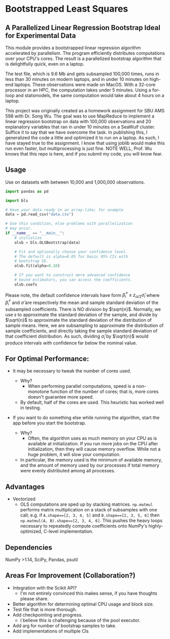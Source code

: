 # Bootstrapped Least Squares

## A Parallelized Linear Regression Bootstrap Ideal for Experimental Data

This module provides a bootstrapped linear regression algorithm accelerated by parallelism.
The program efficiently distributes computations over your CPU's cores.
The result is a parallelized bootstrap algorithm that is delightfully quick, even on a laptop.

The test file, which is 9.6 Mb and gets subsampled 100,000 times, runs in less than 30 minutes on modern laptops, and in under 10 minutes on high-end laptops. These observations were made on MacOS. With a 32-core processor in an HPC, the computation takes under 5 minutes. Using a for-loop and statsmodels, the same computation would take about 4 hours on a laptop.

This project was originally created as a homework assignment for SBU AMS 598 with Dr. Song Wu. The goal was to use MapReduce to implement a linear regression bootstrap on data with 100,000 observations and 20 explanatory variables that ran in under 10 minutes on a SeaWulf cluster. Suffice it to say that we have overcome the task. In publishing this, I generalized the code a little and optimized it to run on a laptop. As such, I have stayed true to the assignment. I know that using joblib would make this run even faster, but multiprocessing is just fine. NOTE WELL, Prof. Wu knows that this repo is here, and if you submit my code, you will know fear.

## Usage

Use on datasets with between 10,000 and 1,000,000 observations.

```python
import pandas as pd

import bls

# Have your data ready in an array-like; for example
data = pd.read_csv("data.csv")

# Use this condition, else problems with parallelization
# may occur.
if __name__ == "__main__":
    # initialize
    olsb = bls.OLSBootstrap(data)

    # Fit and optionally choose your confidence level.
    # The default is alpha=0.05 for basic 95% CIs with
    # bootstrap SE.
    olsb.fit(alpha=0.10)

    # If you want to construct more advanced confidence
    # bound estimators, you can access the coefficients.
    olsb.coefs
```

Please note, the default confidence intervals have form $\hat{\beta}_i^* \pm z_{\alpha/2}\hat{\sigma}_i$ where $\hat{\beta}_i^*$ and $\hat{\sigma}$ are respectively the mean and sample standard deviation of the subsampled coefficients. There is NO division by $\sqrt{n}$. Normally, we use $s$ to approximate the standard deviation of the sample, and divide by $\sqrt{n}$ to approximate the standard deviation of the distribution of sample means. Here, we are subsampling to approximate the distribution of sample coefficients, and directly taking the sample standard deviation of that coefficient distribution. As such, dividing $\hat{\sigma}_i$ by $\sqrt{n}$ would produce intervals with confidence far below the nominal value.

## For Optimal Performance:
- It may be necessary to tweak the number of cores used.
  - Why?
    - When performing parallel computations, speed is a non-monotone function of the number of cores; that is, more cores doesn't guarantee more speed. 
  - By default, half of the cores are used. This heuristic has worked well in testing.

- If you want to do something else while running the algorithm, start the app before you start the bootstrap.
  - Why?
    - Often, the algorithm uses as much memory on your CPU as is available at initialization. If you run more jobs on the CPU after initialization, then they will cause memory overflow. While not a huge problem, it will slow your computation.
  - In particular, the memory used is the minimum of available memory, and the amount of memory used by our processes if total memory were evenly distributed among all processes.
  
## Advantages
- Vectorized
  - OLS computations are sped up by stacking matrices. `np.matmul` performs matrix multiplication on a stack of subsamples with one call; e.g. if `A.shape==[2, 3, 4, 5]` and `B.shape==[2, 3, 5, 6]` then `np.matmul(A, B).shape==[2, 3, 4, 6]`. This pushes the heavy loops necessary to repeatedly compute coefficients onto NumPy's highly-optimized, C-level implementation.
## Dependencies

NumPy >1.14, SciPy, Pandas, psutil

## Areas For Improvement (Collaboration?)
- Integration with the Scikit API?
  - I'm not entirely convinced this makes sense, if you have thoughts please share.
- Better algorithm for determining optimal CPU usage and block size.
- Test file that is more thorough.
- Add checkpointing and progress.
  - I believe this is challenging because of the pool executor.
- Add arg for number of bootstrap samples to take.
- Add implementations of multiple CIs
